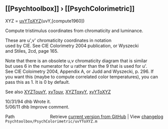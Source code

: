 ## [[Psychtoolbox]] &#8250; [[PsychColorimetric]]

XYZ = [uvYToXYZ](uvYToXYZ)(uvY,[compute1960])  
  
Compute tristimulus coordinates from chromaticity and luminance.  
  
These are u',v' chromaticity coordinates in notation  
used by CIE.  See CIE Colorimetry 2004 publication, or Wyszecki  
and Stiles, 2cd, page 165.  
  
Note that there is an obsolete u,v chromaticity diagram that is similar  
but uses 6 in the numerator for u rather than the 9 that is used for u'.  
See CIE Coloimetry 2004, Appendix A, or Judd and Wyszecki, p. 296. If  
you want this (maybe to compute correlated color temperatures), you can  
pass this as 1.  It is 0 by default.  
  
See also [XYZTouvY](XYZTouvY), [xyTouv](xyTouv), [XYZToxyY](XYZToxyY), [xyYToXYZ](xyYToXYZ)  
  
10/31/94    dhb  Wrote it.  
5/06/11   dhb  Improve comment.  




<div class="code_header" style="text-align:right;">
  <span style="float:left;">Path&nbsp;&nbsp;</span> <span class="counter">Retrieve <a href=
  "https://raw.github.com/Psychtoolbox-3/Psychtoolbox-3/beta/Psychtoolbox/PsychColorimetric/uvYToXYZ.m">current version from GitHub</a> | View <a href=
  "https://github.com/Psychtoolbox-3/Psychtoolbox-3/commits/beta/Psychtoolbox/PsychColorimetric/uvYToXYZ.m">changelog</a></span>
</div>
<div class="code">
  <code>Psychtoolbox/PsychColorimetric/uvYToXYZ.m</code>
</div>

